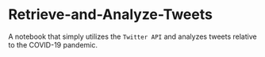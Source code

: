# Retrieve-and-Analyze-Tweets

A notebook that simply utilizes the `Twitter API` and analyzes tweets relative to the COVID-19 pandemic.
